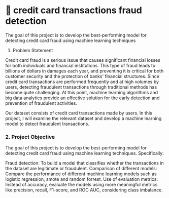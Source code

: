 # 💸 credit card transactions fraud detection
The goal of this project is to develop the best-performing model for detecting credit card fraud using machine learning techniques
1. Problem Statement

Credit card fraud is a serious issue that causes significant financial losses for both individuals and financial institutions. This type of fraud leads to billions of dollars in damages each year, and preventing it is critical for both customer security and the protection of banks' financial structures. Since credit card transactions are performed frequently and at high volumes by users, detecting fraudulent transactions through traditional methods has become quite challenging. At this point, machine learning algorithms and big data analytics provide an effective solution for the early detection and prevention of fraudulent activities.

Our dataset consists of credit card transactions made by users. In this project, I will examine the relevant dataset and develop a machine learning model to detect fraudulent transactions.

### 2. Project Objective
The goal of this project is to develop the best-performing model for detecting credit card fraud using machine learning techniques. Specifically:

Fraud detection: To build a model that classifies whether the transactions in the dataset are legitimate or fraudulent.
Comparison of different models: Compare the performance of different machine learning models such as logistic regression, smote and random forrest.
Use of evaluation metrics: Instead of accuracy, evaluate the models using more meaningful metrics like precision, recall, F1-score, and ROC AUC, considering class imbalance.
